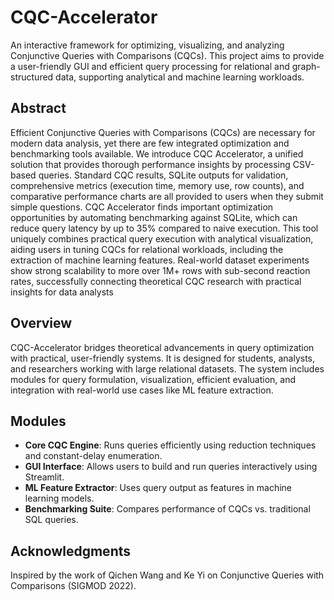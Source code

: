 # CQC-Accelerator

An interactive framework for optimizing, visualizing, and analyzing Conjunctive Queries with Comparisons (CQCs). This project aims to provide a user-friendly GUI and efficient query processing for relational and graph-structured data, supporting analytical and machine learning workloads.

## Abstract

Efficient Conjunctive Queries with Comparisons (CQCs) are necessary for modern data analysis, yet there are few integrated optimization and benchmarking tools available. We introduce CQC Accelerator, a unified solution that provides thorough performance insights by processing CSV-based queries. Standard CQC results, SQLite outputs for validation, comprehensive metrics (execution time, memory use, row counts), and comparative performance charts are all provided to users when they submit simple questions. CQC Accelerator finds important optimization opportunities by automating benchmarking against SQLite, which can reduce query latency by up to 35% compared to naive execution. This tool uniquely combines practical query execution with analytical visualization, aiding users in tuning CQCs for relational workloads, including the extraction of machine learning features. Real-world dataset experiments show strong scalability to more over 1M+ rows with sub-second reaction rates, successfully connecting theoretical CQC research with practical insights for data analysts

## Overview

CQC-Accelerator bridges theoretical advancements in query optimization with practical, user-friendly systems. It is designed for students, analysts, and researchers working with large relational datasets. The system includes modules for query formulation, visualization, efficient evaluation, and integration with real-world use cases like ML feature extraction.

## Modules

- **Core CQC Engine**: Runs queries efficiently using reduction techniques and constant-delay enumeration.
- **GUI Interface**: Allows users to build and run queries interactively using Streamlit.
- **ML Feature Extractor**: Uses query output as features in machine learning models.
- **Benchmarking Suite**: Compares performance of CQCs vs. traditional SQL queries.

## Acknowledgments

Inspired by the work of Qichen Wang and Ke Yi on Conjunctive Queries with Comparisons (SIGMOD 2022).
